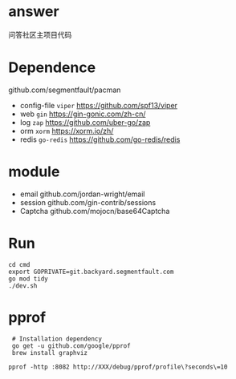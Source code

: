 # answer

问答社区主项目代码

# Dependence
 github.com/segmentfault/pacman
 * config-file `viper` https://github.com/spf13/viper
 * web `gin` https://gin-gonic.com/zh-cn/
 * log `zap` https://github.com/uber-go/zap
 * orm `xorm` https://xorm.io/zh/
 * redis `go-redis` https://github.com/go-redis/redis

# module
 - email github.com/jordan-wright/email
 - session github.com/gin-contrib/sessions
 - Captcha github.com/mojocn/base64Captcha

# Run
```
cd cmd
export GOPRIVATE=git.backyard.segmentfault.com
go mod tidy
./dev.sh
```

# pprof

```
 # Installation dependency
 go get -u github.com/google/pprof
 brew install graphviz
```
```
pprof -http :8082 http://XXX/debug/pprof/profile\?seconds\=10
```
